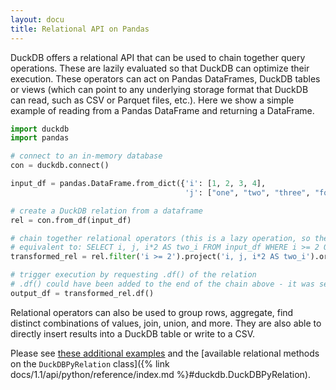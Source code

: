 ```yaml
---
layout: docu
title: Relational API on Pandas
---
```


DuckDB offers a relational API that can be used to chain together query operations. These are lazily evaluated so that DuckDB can optimize their execution. These operators can act on Pandas DataFrames, DuckDB tables or views (which can point to any underlying storage format that DuckDB can read, such as CSV or Parquet files, etc.). Here we show a simple example of reading from a Pandas DataFrame and returning a DataFrame.

```python
import duckdb
import pandas

# connect to an in-memory database
con = duckdb.connect()

input_df = pandas.DataFrame.from_dict({'i': [1, 2, 3, 4],
                                       'j': ["one", "two", "three", "four"]})

# create a DuckDB relation from a dataframe
rel = con.from_df(input_df)

# chain together relational operators (this is a lazy operation, so the operations are not yet executed)
# equivalent to: SELECT i, j, i*2 AS two_i FROM input_df WHERE i >= 2 ORDER BY i DESC LIMIT 2
transformed_rel = rel.filter('i >= 2').project('i, j, i*2 AS two_i').order('i DESC').limit(2)

# trigger execution by requesting .df() of the relation
# .df() could have been added to the end of the chain above - it was separated for clarity
output_df = transformed_rel.df()
```

Relational operators can also be used to group rows, aggregate, find distinct combinations of values, join, union, and more. They are also able to directly insert results into a DuckDB table or write to a CSV.

Please see [these additional examples](https://github.com/duckdb/duckdb/blob/main/examples/python/duckdb-python.py) and the [available relational methods on the `DuckDBPyRelation` class]({% link docs/1.1/api/python/reference/index.md %}#duckdb.DuckDBPyRelation).